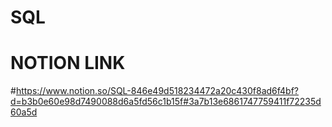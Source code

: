 # SQL
# NOTION LINK
#https://www.notion.so/SQL-846e49d518234472a20c430f8ad6f4bf?d=b3b0e60e98d7490088d6a5fd56c1b15f#3a7b13e6861747759411f72235d60a5d
